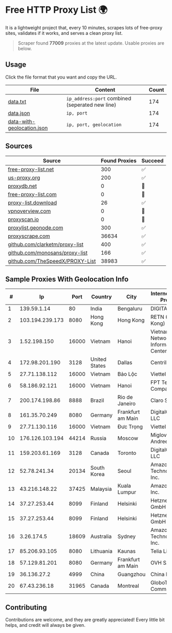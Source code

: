 
# Free HTTP Proxy List 🌍

It is a lightweight project that, every 10 minutes, scrapes lots of free-proxy sites, validates if it works, and serves a clean proxy list.


> Scraper found **77009** proxies at the latest update. Usable proxies are below.

## Usage

Click the file format that you want and copy the URL.


|File|Content|Count|
|----|-------|-----|
|[data.txt](https://raw.githubusercontent.com/themiralay/Proxy-List-World/master/data.txt)|`ip_address:port` combined (seperated new line)|174|
|[data.json](https://raw.githubusercontent.com/themiralay/Proxy-List-World/master/data.json)|`ip, port`|174|
|[data-with-geolocation.json](https://raw.githubusercontent.com/themiralay/Proxy-List-World/master/data-with-geolocation.json)|`ip, port, geolocation`|174|

## Sources

|Source|Found Proxies|Succeed|
|------|-------------|-------|
|[free-proxy-list.net](https://free-proxy-list.net)|300|✅|
|[us-proxy.org](https://www.us-proxy.org)|200|✅|
|[proxydb.net](http://proxydb.net)|0|🚫|
|[free-proxy-list.com](https://free-proxy-list.com/?page=&port=&type%5B%5D=http&type%5B%5D=https&up_time=0&search=Search)|0|🚫|
|[proxy-list.download](https://www.proxy-list.download/HTTP)|26|✅|
|[vpnoverview.com](https://vpnoverview.com/privacy/anonymous-browsing/free-proxy-servers)|0|🚫|
|[proxyscan.io](https://www.proxyscan.io)|0|🚫|
|[proxylist.geonode.com](https://proxylist.geonode.com/api/proxy-list?limit=300&page=1&sort_by=lastChecked&sort_type=desc&protocols=http,https)|300|✅|
|[proxyscrape.com](https://api.proxyscrape.com/v2/?request=displayproxies&protocol=http&timeout=10000&country=all&ssl=all&anonymity=all)|36634|✅|
|[github.com/clarketm/proxy-list](https://raw.githubusercontent.com/clarketm/proxy-list/master/proxy-list-raw.txt)|400|✅|
|[github.com/monosans/proxy-list](https://raw.githubusercontent.com/monosans/proxy-list/main/proxies/http.txt)|166|✅|
|[github.com/TheSpeedX/PROXY-List](https://raw.githubusercontent.com/TheSpeedX/PROXY-List/master/http.txt)|38983|✅|


## Sample Proxies With Geolocation Info

|#|Ip|Port|Country|City|Internet Service Provider|
|-|--|----|-------|----|-------------------------|
|1|139.59.1.14|80|India|Bengaluru|DIGITALOCEAN|
|2|103.194.239.173|8080|Hong Kong|Hong Kong|RETN (Hong Kong) Limited|
|3|1.52.198.150|16000|Vietnam|Hanoi|Vietnam Internet Network Information Center|
|4|172.98.201.190|3128|United States|Dallas|Centrilogic|
|5|27.71.138.112|16000|Vietnam|Bảo Lộc|Viettel Group|
|6|58.186.92.121|16000|Vietnam|Hanoi|FPT Telecom Company|
|7|200.174.198.86|8888|Brazil|Rio de Janeiro|Claro S.A|
|8|161.35.70.249|8080|Germany|Frankfurt am Main|DigitalOcean, LLC|
|9|27.71.130.116|16000|Vietnam|Đưc Trọng|Viettel Group|
|10|176.126.103.194|44214|Russia|Moscow|Miglovets Egor Andreevich|
|11|159.203.61.169|3128|Canada|Toronto|DigitalOcean, LLC|
|12|52.78.241.34|20134|South Korea|Seoul|Amazon Technologies Inc.|
|13|43.216.148.22|37425|Malaysia|Kuala Lumpur|Amazon.com, Inc.|
|14|37.27.253.44|8099|Finland|Helsinki|Hetzner Online GmbH|
|15|37.27.253.44|8099|Finland|Helsinki|Hetzner Online GmbH|
|16|3.26.174.5|18609|Australia|Sydney|Amazon Technologies Inc.|
|17|85.206.93.105|8080|Lithuania|Kaunas|Telia Lietuva|
|18|57.129.81.201|8080|Germany|Frankfurt am Main|OVH SAS|
|19|36.136.27.2|4999|China|Guangzhou|China Mobile|
|20|67.43.236.18|31965|Canada|Montreal|GloboTech Communications|



## Contributing

Contributions are welcome, and they are greatly appreciated! Every
little bit helps, and credit will always be given.

